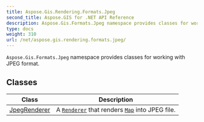 ```yaml
---
title: Aspose.Gis.Rendering.Formats.Jpeg
second_title: Aspose.GIS for .NET API Reference
description: Aspose.Gis.Formats.Jpeg namespace provides classes for working with JPEG format.
type: docs
weight: 310
url: /net/aspose.gis.rendering.formats.jpeg/
---
```

`Aspose.Gis.Formats.Jpeg` namespace provides classes for working with JPEG format.

## Classes

| Class | Description |
| --- | --- |
| [JpegRenderer](./jpegrenderer/) | A [`Renderer`](../aspose.gis.rendering/renderer/) that renders [`Map`](../aspose.gis.rendering/map/) into JPEG file. |



